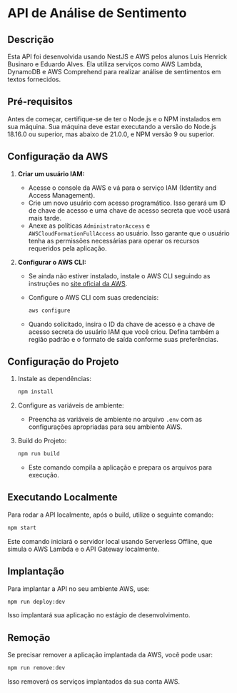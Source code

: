 
# API de Análise de Sentimento

## Descrição

Esta API foi desenvolvida usando NestJS e AWS pelos alunos Luis Henrick Businaro e Eduardo Alves. Ela utiliza serviços como AWS Lambda, DynamoDB e AWS Comprehend para realizar análise de sentimentos em textos fornecidos.

## Pré-requisitos

Antes de começar, certifique-se de ter o Node.js e o NPM instalados em sua máquina. Sua máquina deve estar executando a versão do Node.js 18.16.0 ou superior, mas abaixo de 21.0.0, e NPM versão 9 ou superior.

## Configuração da AWS

1. **Criar um usuário IAM:**
   - Acesse o console da AWS e vá para o serviço IAM (Identity and Access Management).
   - Crie um novo usuário com acesso programático. Isso gerará um ID de chave de acesso e uma chave de acesso secreta que você usará mais tarde.
   - Anexe as políticas `AdministratorAccess` e `AWSCloudFormationFullAccess` ao usuário. Isso garante que o usuário tenha as permissões necessárias para operar os recursos requeridos pela aplicação.

2. **Configurar o AWS CLI:**
   - Se ainda não estiver instalado, instale o AWS CLI seguindo as instruções no [site oficial da AWS](https://aws.amazon.com/pt/cli/).
   - Configure o AWS CLI com suas credenciais:

     ```bash
     aws configure
     ```

   - Quando solicitado, insira o ID da chave de acesso e a chave de acesso secreta do usuário IAM que você criou. Defina também a região padrão e o formato de saída conforme suas preferências.

## Configuração do Projeto

1. Instale as dependências:

   ```bash
   npm install
   ```

2. Configure as variáveis de ambiente:

   - Preencha as variáveis de ambiente no arquivo `.env` com as configurações apropriadas para seu ambiente AWS.

3. Build do Projeto:

   ```bash
   npm run build
   ```

   - Este comando compila a aplicação e prepara os arquivos para execução.

## Executando Localmente

Para rodar a API localmente, após o build, utilize o seguinte comando:

   ```bash
   npm start
   ```

Este comando iniciará o servidor local usando Serverless Offline, que simula o AWS Lambda e o API Gateway localmente.

## Implantação

Para implantar a API no seu ambiente AWS, use:

   ```bash
   npm run deploy:dev
   ```

Isso implantará sua aplicação no estágio de desenvolvimento.

## Remoção

Se precisar remover a aplicação implantada da AWS, você pode usar:

   ```bash
   npm run remove:dev
   ```

Isso removerá os serviços implantados da sua conta AWS.
